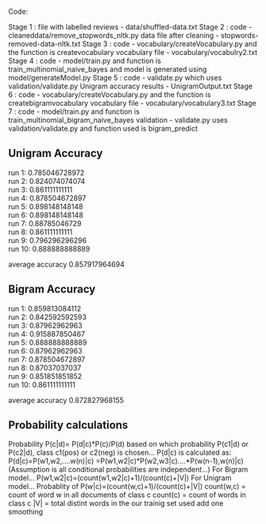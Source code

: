 Code:

Stage 1 : file with labelled reviews - data/shuffled-data.txt
Stage 2 : code - cleaneddata/remove_stopwords_nltk.py
          data file after cleaning - stopwords-removed-data-nltk.txt
Stage 3 : code - vocabulary/createVocabulary.py and the function is createvocabulary
          vocabulary file - vocabulary/vocabulry2.txt
Stage 4 : code - model/train.py and function is train_multinomial_naive_bayes and model is generated using model/generateModel.py
Stage 5 : code - validate.py which uses validation/validate.py
          Unigram accuracy results - UnigramOutput.txt
Stage 6 : code - vocabulary/createVocabulary.py and the function is createbigramvocabulary
          vocabulary file - vocabulary/vocabulary3.txt
Stage 7 : code - model/train.py and function is train_multinomial_bigram_naive_bayes
          validation - validate.py uses validation/validate.py and function used is bigram_predict

Unigram Accuracy
----------------

run 1: 0.785046728972<br/>
run 2: 0.824074074074<br/>
run 3: 0.861111111111<br/>
run 4: 0.878504672897<br/>
run 5: 0.898148148148<br/>
run 6: 0.898148148148<br/>
run 7: 0.88785046729<br/>
run 8: 0.861111111111<br/>
run 9: 0.796296296296<br/>
run 10: 0.888888888889<br/>

average accuracy 0.857917964694<br/>

Bigram Accuracy
---------------

run 1: 0.859813084112<br/>
run 2: 0.842592592593<br/>
run 3: 0.87962962963<br/>
run 4: 0.915887850467<br/>
run 5: 0.888888888889<br/>
run 6: 0.87962962963<br/>
run 7: 0.878504672897<br/>
run 8: 0.87037037037<br/>
run 9: 0.851851851852<br/>
run 10: 0.861111111111<br/>

average accuracy 0.872827968155<br/>


Probability calculations
------------------------
Probability P(c|d)= P(d|c)\*P(c)/P(d)
based on which probability P(c1|d) or P(c2|d), class c1(pos) or c2(neg) is chosen...
P(d|c) is calculated as:
    P(d|c)=P(w1,w2,....w(n)|c) =P(w1,w2|c)\*P(w2,w3|c)....\*P(w(n-1),w(n)|c)   (Assumption is all conditional probabilities are independent...)
      For Bigram model...
      P(w1,w2|c)=(count(w1,w2|c)+1)/(count(c)+|V|)
      For Unigram model...
        Probablity of P(w|c)=(count(w,c)+1)/(count(c)+|V|)
            count(w,c) = count of word w in all documents of class c
            count(c)   = count of words in class c
            |V|        = total distint words in the our trainig set
           used add one smoothing
